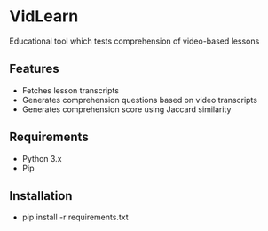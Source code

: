# VidLearn
Educational tool which tests comprehension of video-based lessons 

## Features

- Fetches lesson transcripts 
- Generates comprehension questions based on video transcripts
- Generates comprehension score using Jaccard similarity 

## Requirements

- Python 3.x
- Pip

## Installation

- pip install -r requirements.txt
